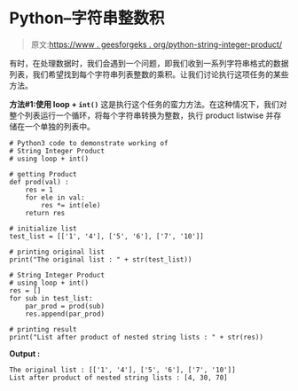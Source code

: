 # Python–字符串整数积

> 原文:[https://www . geesforgeks . org/python-string-integer-product/](https://www.geeksforgeeks.org/python-string-integer-product/)

有时，在处理数据时，我们会遇到一个问题，即我们收到一系列字符串格式的数据列表，我们希望找到每个字符串列表整数的乘积。让我们讨论执行这项任务的某些方法。

**方法#1:使用 loop + `int()`**
这是执行这个任务的蛮力方法。在这种情况下，我们对整个列表运行一个循环，将每个字符串转换为整数，执行 product listwise 并存储在一个单独的列表中。

```
# Python3 code to demonstrate working of
# String Integer Product
# using loop + int()

# getting Product
def prod(val) :
    res = 1 
    for ele in val:
        res *= int(ele)
    return res 

# initialize list 
test_list = [['1', '4'], ['5', '6'], ['7', '10']]

# printing original list 
print("The original list : " + str(test_list))

# String Integer Product
# using loop + int()
res = []
for sub in test_list:
    par_prod = prod(sub)
    res.append(par_prod)

# printing result
print("List after product of nested string lists : " + str(res))
```

**Output :**

```
The original list : [['1', '4'], ['5', '6'], ['7', '10']]
List after product of nested string lists : [4, 30, 70]

```